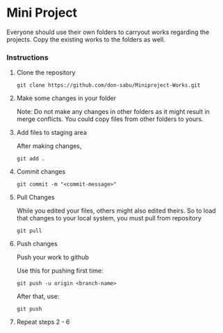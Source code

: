 # Mini Project

Everyone should use their own folders to carryout works regarding the projects. Copy the existing works to the folders as well.



### Instructions

1. Clone the repository

    ```shell
    git clone https://github.com/don-sabu/Miniproject-Works.git
    ```
2. Make some changes in your folder
    
    Note: Do not make any changes in other folders as it might result in merge conflicts. You could copy files from other folders to yours.

3. Add files to staging area
    
    After making changes,
    ```shell
    git add .
    ```

4. Commit changes
    ```shell
    git commit -m "<commit-message>"
    ```

5. Pull Changes

    While you edited your files, others might also edited theirs. So to load that changes to your local system, you must pull from repository
    ```shell
    git pull
    ```
6. Push changes

    Push your work to github

    Use this for pushing first time:
    ```shell
    git push -u origin <branch-name> 
    ```
    After that, use:
    ```shell
    git push
    ```
7. Repeat steps 2 - 6